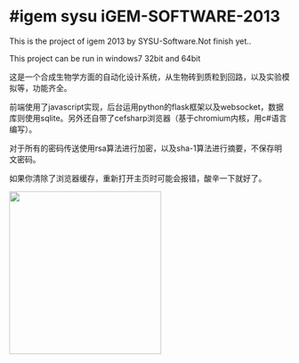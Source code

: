 #igem sysu
iGEM-SOFTWARE-2013
==================
This is the project of igem 2013 by SYSU-Software.Not finish yet..

This project can be run in windows7 32bit and 64bit

这是一个合成生物学方面的自动化设计系统，从生物砖到质粒到回路，以及实验模拟等，功能齐全。

前端使用了javascript实现，后台运用python的flask框架以及websocket，数据库则使用sqlite。另外还自带了cefsharp浏览器（基于chromium内核，用c#语言编写）。

对于所有的密码传送使用rsa算法进行加密，以及sha-1算法进行摘要，不保存明文密码。

如果你清除了浏览器缓存，重新打开主页时可能会报错，酸辛一下就好了。

<img src="http://ww4.sinaimg.cn/mw690/b8700d2fgw1e6eirqqn66j207l0840t0.jpg" width="273" height="292" />